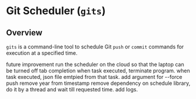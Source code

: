 # Git Scheduler (`gits`)

## Overview
`gits` is a command-line tool to schedule Git `push` or `commit` commands for execution at a specified time.

future improvement
run the scheduler on the cloud so that the laptop can be turned off
tab completion
when task executed, terminate program. 
when task executed, json file emtpied from that task.
add argument for --force push
remove year from timestamp
remove dependency on schedule library, do it by a thread and wait till requested time.
add logs.